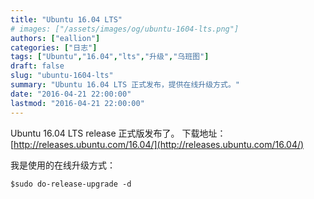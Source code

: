 ```yaml
---
title: "Ubuntu 16.04 LTS"
# images: ["/assets/images/og/ubuntu-1604-lts.png"]
authors: ["eallion"]
categories: ["日志"]
tags: ["Ubuntu","16.04","lts","升级","乌班图"]
draft: false
slug: "ubuntu-1604-lts"
summary: "Ubuntu 16.04 LTS 正式发布，提供在线升级方式。"
date: "2016-04-21 22:00:00"
lastmod: "2016-04-21 22:00:00"
---
```


Ubuntu 16.04 LTS release 正式版发布了。
下载地址：[http://releases.ubuntu.com/16.04/](http://releases.ubuntu.com/16.04/)

我是使用的在线升级方式：

    $sudo do-release-upgrade -d
